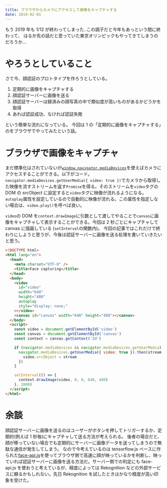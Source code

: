 ```yaml
---
title: ブラウザからカメラにアクセスして画像をキャプチャする
date: 2019-02-01
---
```


もう 2019 年も 1/12 が終わってしまった..この調子だと今年もあっという間に終わって、
はるか先の話だと思っていた東京オリンピックもやってきてしまうのだろうか...

# やろうとしていること

さて今、顔認証のプロトタイプを作ろうとしている。

1. 定期的に画像をキャプチャする
1. 顔認証サーバーに画像を送る
1. 顔認証サーバーは録済みの顔写真の中で類似度が高いものがあるかどうかを取得
1. あれば認証成功、なければ認証失敗

という簡単な流れになっている。
今回は 1 の「定期的に画像をキャプチャする」のをブラウザでやってみたという話。

# ブラウザで画像をキャプチャ

まだ標準化はされていないが[`window.navigator.mediaDevices`](https://developer.mozilla.org/en-US/docs/Web/API/Navigator/mediaDevices)を使えばカメラにアクセスすることができる。以下がコード。
`navigator.mediaDevices.getUserMedia({ video: true })`でカメラから取得した映像を流すストリームを返す`Promise`を得る。そのストリームを`video`タグの DOM の srcObject に設定すると`video`タグに映像が流れるようになる。`autoplay`属性を設定しているので自動的に映像が流れる。この属性を指定しない場合は、`video.play()`を呼べば良い。

`video`の DOM を`context.drawImage`に引数として渡してやることで`canvas`に画像をキャプチャして表示することができる。今回は 2 秒ごとにキャプチャして canvas に描画している (`setInterval`の関数内)。
今回の記事ではこれだけで終わりにしようと思うが、今後は認証サーバーに画像を送る処理を書いていきたいと思う。

```html
<!DOCTYPE html>
<html lang="en">
  <head>
    <meta charset="UTF-8" />
    <title>Face capturing</title>
  </head>
  <body>
    <video
      id="video"
      width="640"
      height="480"
      autoplay
      style="display: none;"
    ></video>
    <canvas id="canvas" width="640" height="480"></canvas>
  </body>
  <script>
    const video = document.getElementById('video')
    const canvas = document.getElementById('canvas')
    const context = canvas.getContext('2d')

    if (navigator.mediaDevices && navigator.mediaDevices.getUserMedia) {
      navigator.mediaDevices.getUserMedia({ video: true }).then(stream => {
        video.srcObject = stream
      })
    }

    setInterval(() => {
      context.drawImage(video, 0, 0, 640, 480)
    }, 2000)
  </script>
</html>
```

# 余談

顔認証サーバーに画像を送るのはユーザーがボタンを押してトリガーするか、定期的(例えば 1 秒毎)にキャプチャして送る方法が考えられる。
後者の場合だと、顔が移っていない場合でも定期的にサーバーに画像データを送ってしまうので無駄な通信が発生してしまう。
なので今考えているのは tensorflow.js ベースに作られた[face-api.js](https://github.com/justadudewhohacks/face-api.js)を使ってブラウザ側で高速に顔が映っているかを判断し、映っていれば認証サーバーに画像を送る方法だ。サーバー側での判定にも face-api.js を使おうと考えているが、精度によっては Rekognition などの外部サービスに頼るかもしれない。先日 Rekognition を試したときはかなり精度が高い印象を受けた。
